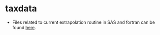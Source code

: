 # taxdata

- Files related to current extrapolation routine in SAS and fortran can be found [here](https://www.dropbox.com/sh/6fb1q5ly3fzzlfx/AABBFRKBZfOo7heStzY4OEWCa?dl=0). 
